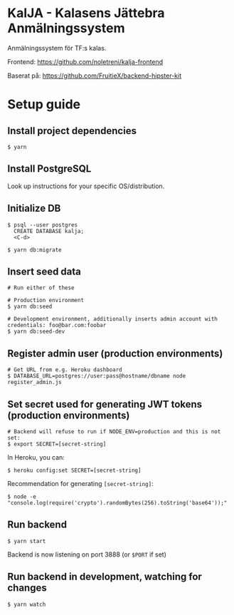 # KalJA - Kalasens Jättebra Anmälningssystem

Anmälningssystem för TF:s kalas.

Frontend: https://github.com/noletreni/kalja-frontend

Baserat på: https://github.com/FruitieX/backend-hipster-kit

# Setup guide

## Install project dependencies
```
$ yarn
```

## Install PostgreSQL

Look up instructions for your specific OS/distribution.

## Initialize DB
```
$ psql --user postgres
  CREATE DATABASE kalja;
  <C-d>

$ yarn db:migrate
```

## Insert seed data
```
# Run either of these

# Production environment
$ yarn db:seed

# Development environment, additionally inserts admin account with credentials: foo@bar.com:foobar
$ yarn db:seed-dev
```

## Register admin user (production environments)
```
# Get URL from e.g. Heroku dashboard
$ DATABASE_URL=postgres://user:pass@hostname/dbname node register_admin.js
```

## Set secret used for generating JWT tokens (production environments)
```
# Backend will refuse to run if NODE_ENV=production and this is not set:
$ export SECRET=[secret-string]
```

In Heroku, you can:
```
$ heroku config:set SECRET=[secret-string]
```

Recommendation for generating `[secret-string]`:
```
$ node -e "console.log(require('crypto').randomBytes(256).toString('base64'));"
```

## Run backend
```
$ yarn start
```

Backend is now listening on port 3888 (or `$PORT` if set)

## Run backend in development, watching for changes
```
$ yarn watch
```
